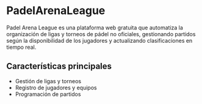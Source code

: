 # PadelArenaLeague
Padel Arena League es una plataforma web gratuita que automatiza la organización de ligas y torneos de pádel no oficiales, gestionando partidos según la disponibilidad de los jugadores y actualizando clasificaciones en tiempo real.

## Características principales

- Gestión de ligas y torneos
- Registro de jugadores y equipos
- Programación de partidos
